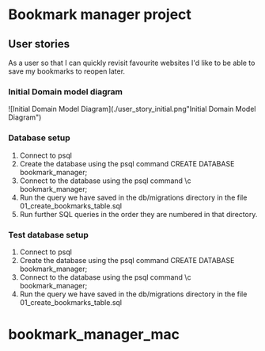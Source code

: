 # Bookmark manager project

## User stories

As a user
so that I can quickly revisit favourite websites
I'd like to be able to save my bookmarks to reopen later.

### Initial Domain model diagram

![Initial Domain Model Diagram](./user_story_initial.png\"Initial Domain Model Diagram")

### Database setup

1. Connect to psql
2. Create the database using the psql command CREATE DATABASE bookmark_manager;
3. Connect to the database using the psql command \c bookmark_manager;
4. Run the query we have saved in the db/migrations directory in the file 01_create_bookmarks_table.sql
5. Run further SQL queries in the order they are numbered in that directory.

### Test database setup
1. Connect to psql
2. Create the database using the psql command CREATE DATABASE bookmark_manager;
3. Connect to the database using the psql command \c bookmark_manager;
4. Run the query we have saved in the db/migrations directory in the file 01_create_bookmarks_table.sql
# bookmark_manager_mac
